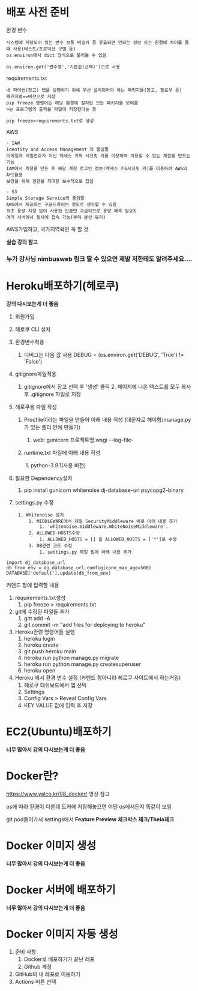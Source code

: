 # 배포 사전 준비

환경 변수

```
시스템에 저장되어 있는 변수 보통 비밀키 등 유출되면 안되는 정보 또는 환경에 차이를 둘 때 사용(테스트/프로덕션 구별 등)
os.environ에서 dict 형식으로 불러올 수 있음

os.environ.get('변수명','기본값(선택)')으로 사용
```

requirements.txt

```
내 파이썬(장고) 앱을 실행하기 위해 우선 설치되어야 하는 패키지들(장고, 필로우 등)
패키지명==버전으로 저장
pip freeze 명령어는 해당 환경에 설치된 모든 패키지를 보여줌
>는 프로그램의 출력을 파일에 저장한다는 뜻

pip freeze>requirements.txt로 생성
```

AWS

```
- IAW
Identity and Access Management 의 줄임말
이메일과 비밀번호가 아닌 엑세스 키와 시크릿 키를 이용하여 이용할 수 있는 계정을 만드는 기능 
IAM에서 계정을 만든 후 해당 계정 로그인 정보(엑세스 키&시크릿 키)를 이용하여 AWS의 API활용
보안을 위해 권한을 최대한 보수적으로 잡음

- S3
Simple Storage Service의 줄임말
AWS에서 제공하는 구글드라이브 정도로 생각할 수 있음
최초 용량 지정 없이 사용한 만큼만 과금되므로 용량 예측 필요X
여러 서버에서 동시에 접속 가능(부하 분산 유리)
```

AWS가입하고, 국가지역확인 꼭 할 것

**실습 강의 참고**



### **누가 강사님 nimbusweb 링크 딸 수 있으면 제발 저한테도 알려주세요....**

# Heroku배포하기(헤로쿠)

**강의 다시보는게 더 좋음**

1. 회원가입

2. 헤로쿠 CLI 설치

3. 환경변수적용

   1. 디버그는 다음 값 사용 DEBUG = (os.environ.get('DEBUG', 'True') != 'False')

4. gitignore파일적용

   	1. gitignore에서 장고 선택 후 '생성' 클릭
    	2. 페이지에 나온 텍스트를 모두 복사 후 .gitignore 파일로 저장

5. 헤로쿠용 파일 작성

    1. Procfile이라는 파일을 만들어 아래 내용 작성 (대문자로 해야함/manage.py가 있는 폴더 안에 만들기)

       1. web: gunicorn 프로젝트명.wsgi --log-file-

   	2. runtime.txt 파일에 아래 내용 작성

       ​	1. python-3.9.1(사용 버전)

6. 필요한 Dependency설치

   1. pip install gunicorn whitenoise dj-database-url psycopg2-binary

7. settings.py 수정

    	1. Whitenoise 설치
         	1. MIDDLEWARE에서 제일 SecurityMiddleware 바로 아래 내용 추가
              	1. 'whitenoise.middleware.WhiteNoiseMiddleware'.
        	2. ALLOWED-HOSTS수정
            	1. ALLOWED_HOSTS = [] 를 ALLOWED_HOSTS = ['*']로 수정
        	3. DB관련 코드 수정
            	1. settings.py 제일 밑에 아래 내용 추가

```
import dj_database_url
db_from_env = dj_database_url.comfig(conn_max_age=500)
DATABASE['default'].update(db_from_env)
```



커맨드 창에 입력할 내용

1. requirements.txt생성
   	1. pip freeze > requirements.txt
2. git에 수정된 파일들 추가
   1. gitt add -A
   2. git commit -m "add files for deploying to heroku"
3. Heroku관련 명령어들 실행
   1. heroku login
   2. heroku create
   3. git push heroku main
   4. heroku run python manage.py migrate
   5. heroku run python manage.py createsuperuser
   6. heroku open
4. Heroku 에서 환경 변수 설정 (커맨드 창아니라 헤로쿠 사이트에서 하는거임)
   1. 헤로쿠 대쉬보드에서 앱 선택
   2. Settings
   3. Config Vars > Reveal Config Vars
   4. KEY VALUE 값에 입력 후 저장



# EC2(Ubuntu)배포하기

**너무 많아서 강의 다시보는게 더 좋음**



# Docker란?

https://www.yalco.kr/08_docker/  영상 참고

os에 따라 환경이 다른데 도커에 저장해놓으면 어떤 os에서든지 똑같이 보임

git pod들어가서 settings에서 **Feature Preview  체크박스 체크/Theia체크**



# Docker 이미지 생성

**너무 많아서 강의 다시보는게 더 좋음**



# Docker 서버에 배포하기

**너무 많아서 강의 다시보는게 더 좋음**



# Docker 이미지 자동 생성

1. 준비 사항
   1. Docker로 배포하기가 끝난 레포
   2. Github 계정
2. GitHub의 내 레포로 이동하기
3. Actions 버튼 선택
